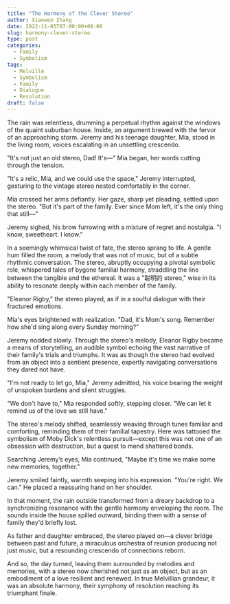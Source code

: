 ```yaml
---
title: "The Harmony of the Clever Stereo"
author: Xiaowen Zhang
date: 2022-11-05T07:00:00+08:00
slug: harmony-clever-stereo
type: post
categories:
  - Family
  - Symbolism
tags:
  - Melville
  - Symbolism
  - Family
  - Dialogue
  - Resolution
draft: false
---
```


The rain was relentless, drumming a perpetual rhythm against the windows of the quaint suburban house. Inside, an argument brewed with the fervor of an approaching storm. Jeremy and his teenage daughter, Mia, stood in the living room, voices escalating in an unsettling crescendo. 

"It's not just an old stereo, Dad! It's—" Mia began, her words cutting through the tension.

"It's a relic, Mia, and we could use the space," Jeremy interrupted, gesturing to the vintage stereo nested comfortably in the corner.

Mia crossed her arms defiantly. Her gaze, sharp yet pleading, settled upon the stereo. "But it's part of the family. Ever since Mom left, it's the only thing that still—"

Jeremy sighed, his brow furrowing with a mixture of regret and nostalgia. "I know, sweetheart. I know."

In a seemingly whimsical twist of fate, the stereo sprang to life. A gentle hum filled the room, a melody that was not of music, but of a subtle rhythmic conversation. The stereo, abruptly occupying a pivotal symbolic role, whispered tales of bygone familial harmony, straddling the line between the tangible and the ethereal. It was a "聪明的 stereo," wise in its ability to resonate deeply within each member of the family.

"Eleanor Rigby," the stereo played, as if in a soulful dialogue with their fractured emotions.

Mia's eyes brightened with realization. "Dad, it's Mom's song. Remember how she'd sing along every Sunday morning?"

Jeremy nodded slowly. Through the stereo's melody, Eleanor Rigby became a means of storytelling, an audible symbol echoing the vast narrative of their family's trials and triumphs. It was as though the stereo had evolved from an object into a sentient presence, expertly navigating conversations they dared not have.

"I'm not ready to let go, Mia," Jeremy admitted, his voice bearing the weight of unspoken burdens and silent struggles.

"We don't have to," Mia responded softly, stepping closer. "We can let it remind us of the love we still have."

The stereo's melody shifted, seamlessly weaving through tunes familiar and comforting, reminding them of their familial tapestry. Here was tattooed the symbolism of Moby Dick's relentless pursuit—except this was not one of an obsession with destruction, but a quest to mend shattered bonds.

Searching Jeremy’s eyes, Mia continued, "Maybe it's time we make some new memories, together."

Jeremy smiled faintly, warmth seeping into his expression. "You're right. We can." He placed a reassuring hand on her shoulder. 

In that moment, the rain outside transformed from a dreary backdrop to a synchronizing resonance with the gentle harmony enveloping the room. The sounds inside the house spilled outward, binding them with a sense of family they'd briefly lost. 

As father and daughter embraced, the stereo played on—a clever bridge between past and future, a miraculous orchestra of reunion producing not just music, but a resounding crescendo of connections reborn.

And so, the day turned, leaving them surrounded by melodies and memories, with a stereo now cherished not just as an object, but as an embodiment of a love resilient and renewed. In true Melvillian grandeur, it was an absolute harmony, their symphony of resolution reaching its triumphant finale.